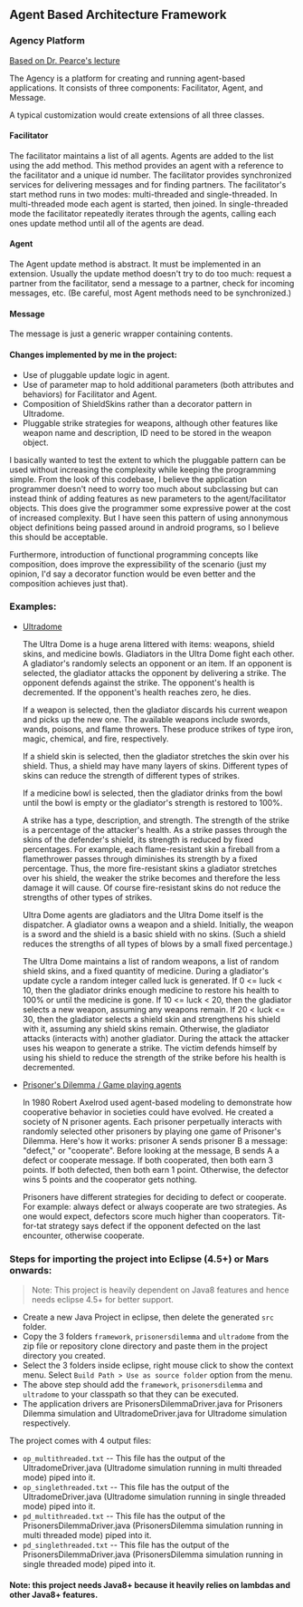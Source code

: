 ## Agent Based Architecture Framework
### Agency Platform
[Based on Dr. Pearce's lecture](http://www.cs.sjsu.edu/faculty/pearce/modules/projects/oop/agency/index.htm)

The Agency is a platform for creating and running agent-based applications. 
It consists of three components: Facilitator, Agent, and Message.

A typical customization would create extensions of all three classes.

#### Facilitator
The facilitator maintains a list of all agents. Agents are added to the list using the add method. This method provides 
an agent with a reference to the facilitator and a unique id number. The facilitator provides synchronized services 
for delivering messages and for finding partners. The facilitator's start method runs 
in two modes: multi-threaded and single-threaded. In multi-threaded mode each agent is started, then joined. 
In single-threaded mode the facilitator repeatedly iterates through the agents, calling each 
ones update method until all of the agents are dead.

#### Agent
The Agent update method is abstract. It must be implemented in an extension. 
Usually the update method doesn't try to do too much: request a partner from the facilitator, 
send a message to a partner, check for incoming messages, etc. (Be careful, most Agent methods need to be synchronized.)

#### Message
The message is just a generic wrapper containing contents.

#### Changes implemented by me in the project:
* Use of pluggable update logic in agent.
* Use of parameter map to hold additional parameters (both attributes and behaviors) for Facilitator and Agent.
* Composition of ShieldSkins rather than a decorator pattern in Ultradome.
* Pluggable strike strategies for weapons, although other features like weapon name and description, ID need to be stored in the weapon object.

I basically wanted to test the extent to which the pluggable pattern can be used without increasing the complexity while keeping the programming simple.
From the look of this codebase, I believe the application programmer doesn't need to worry too much about subclassing but can instead think of adding features as new parameters to the agent/facilitator objects.
This does give the programmer some expressive power at the cost of increased complexity. But I have seen this pattern of using annonymous object definitions being passed around in android programs, so I believe this should be acceptable.

Furthermore, introduction of functional programming concepts like composition, does improve the expressibility of the scenario (just my opinion, I'd say a decorator function would be even better and the composition achieves just that).


### Examples:

* [Ultradome](http://www.cs.sjsu.edu/faculty/pearce/modules/labs/patterns/ud/index.htm)

	The Ultra Dome is a huge arena littered with items: weapons, shield skins, and medicine bowls. Gladiators in the Ultra Dome fight each other. A gladiator's randomly selects an opponent or an item. If an opponent is selected, the gladiator attacks the opponent by delivering a strike. The opponent defends against the strike. The opponent's health is decremented. If the opponent's health reaches zero, he dies.

	If a weapon is selected, then the gladiator discards his current weapon and picks up the new one. The available weapons include swords, wands, poisons, and flame throwers. These produce strikes of type iron, magic, chemical, and fire, respectively.

	If a shield skin is selected, then the gladiator stretches the skin over his shield. Thus, a shield may have many layers of skins. Different types of skins can reduce the strength of different types of strikes.

	If a medicine bowl is selected, then the gladiator drinks from the bowl until the bowl is empty or the gladiator's strength is restored to 100%.

	A strike has a type, description, and strength. The strength of the strike is a percentage of the attacker's health. As a strike passes through the skins of the defender's shield, its strength is reduced by fixed percentages. For example, each flame-resistant skin a fireball from a flamethrower passes through diminishes its strength by a fixed percentage. Thus, the more fire-resistant skins a gladiator stretches over his shield, the weaker the strike becomes and therefore the less damage it will cause. Of course fire-resistant skins do not reduce the strengths of other types of strikes.

	Ultra Dome agents are gladiators and the Ultra Dome itself is the dispatcher. A gladiator owns a weapon and a shield. Initially, the weapon is a sword and the shield is a basic shield with no skins. (Such a shield reduces the strengths of all types of blows by a small fixed percentage.)

	The Ultra Dome maintains a list of random weapons, a list of random shield skins, and a fixed quantity of medicine. During a gladiator's update cycle a random integer called luck is generated. If 0 <= luck < 10, then the gladiator drinks enough medicine to restore his health to 100% or until the medicine is gone. If 10 <= luck < 20, then the gladiator selects a new weapon, assuming any weapons remain. If 20 < luck <= 30, then the gladiator selects a shield skin and strengthens his shield with it, assuming any shield skins remain. Otherwise, the gladiator attacks (interacts with) another gladiator. During the attack the attacker uses his weapon to generate a strike. The victim defends himself by using his shield to reduce the strength of the strike before his health is decremented.

* [Prisoner's Dilemma / Game playing agents](http://www.cs.sjsu.edu/faculty/pearce/modules/projects/oop/agency/index.htm)
	
	In 1980 Robert Axelrod used agent-based modeling to demonstrate how cooperative behavior in societies could have evolved. He created a society of N prisoner agents. Each prisoner perpetually interacts with randomly selected other prisoners by playing one game of Prisoner's Dilemma. Here's how it works: prisoner A sends prisoner B a message: "defect," or "cooperate". Before looking at the message, B sends A a defect or cooperate message. If both cooperated, then both earn 3 points. If both defected, then both earn 1 point. Otherwise, the defector wins 5 points and the cooperator gets nothing.

	Prisoners have different strategies for deciding to defect or cooperate. For example: always defect or always cooperate are two strategies. As one would expect, defectors score much higher than cooperators. Tit-for-tat strategy says defect if the opponent defected on the last encounter, otherwise cooperate.
	
	
	
	
### Steps for importing the project into Eclipse (4.5+) or Mars onwards:
>Note: This project is heavily dependent on Java8 features and hence needs eclipse 4.5+ for better support.
* Create a new Java Project in eclipse, then delete the generated `src` folder.
* Copy the 3 folders `framework`, `prisonersdilemma` and `ultradome` from the zip file or repository clone directory and paste them in the project directory you created.
* Select the 3 folders inside eclipse, right mouse click to show the context menu. Select `Build Path > Use as source folder` option from the menu.
* The above step should add the `framework`, `prisonersdilemma` and `ultradome` to your classpath so that they can be executed.
* The application drivers are PrisonersDilemmaDriver.java for Prisoners Dilemma simulation and UltradomeDriver.java for Ultradome simulation respectively.

The project comes with 4 output files:
*  `op_multithreaded.txt` -- This file has the output of the UltradomeDriver.java (Ultradome simulation running in multi threaded mode) piped into it.
*  `op_singlethreaded.txt` -- This file has the output of the UltradomeDriver.java (Ultradome simulation running in single threaded mode) piped into it.
*  `pd_multithreaded.txt` -- This file has the output of the PrisonersDilemmaDriver.java (PrisonersDilemma simulation running in multi threaded mode) piped into it.
*  `pd_singlethreaded.txt` -- This file has the output of the PrisonersDilemmaDriver.java (PrisonersDilemma simulation running in single threaded mode) piped into it.
 
#### Note: this project needs Java8+ because it heavily relies on lambdas and other Java8+ features. 